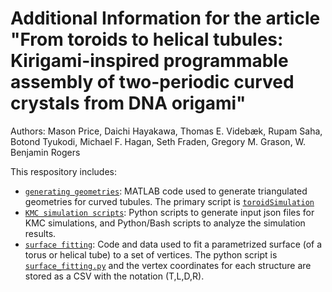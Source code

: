 # Additional Information for the article "From toroids to helical tubules: Kirigami-inspired programmable assembly of two-periodic curved crystals from DNA origami"

Authors: Mason Price, Daichi Hayakawa, Thomas E. Videbæk, Rupam Saha, Botond Tyukodi, Michael F. Hagan, Seth Fraden, Gregory M. Grason, W. Benjamin Rogers

This respository includes:
- [`generating geometries`](https://github.com/mason-o-price/From-toroids-to-helical-tubules/tree/main/generating%20geometries): MATLAB code used to generate triangulated geometries for curved tubules. The primary script is [`toroidSimulation`](https://github.com/mason-o-price/From-toroids-to-helical-tubules/blob/main/generating%20geometries/toroidSimulation.m)
- [`KMC simulation scripts`](https://github.com/mason-o-price/From-toroids-to-helical-tubules/tree/main/KMC%20simulation%20scripts): Python scripts to generate input json files for KMC simulations, and Python/Bash scripts to analyze the simulation results.
- [`surface fitting`](https://github.com/mason-o-price/From-toroids-to-helical-tubules/tree/main/surface%20fitting): Code and data used to fit a parametrized surface (of a torus or helical tube) to a set of vertices. The python script is [`surface_fitting.py`](https://github.com/mason-o-price/From-toroids-to-helical-tubules/blob/main/surface%20fitting/surface_fitting.py) and the vertex coordinates for each structure are stored as a CSV with the notation (T,L,D,R).
